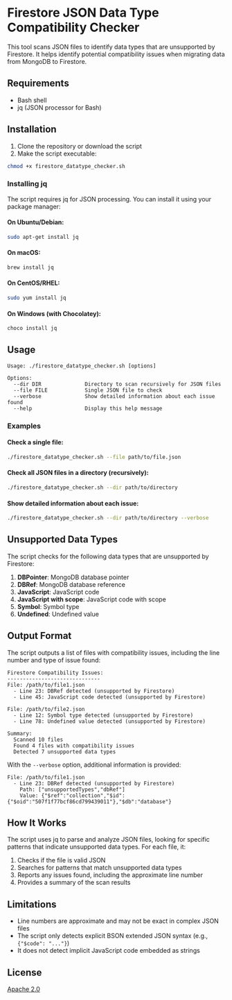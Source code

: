 # Firestore JSON Data Type Compatibility Checker

This tool scans JSON files to identify data types that are unsupported by Firestore. It helps identify potential compatibility issues when migrating data from MongoDB to Firestore.

## Requirements

- Bash shell
- jq (JSON processor for Bash)

## Installation

1. Clone the repository or download the script
2. Make the script executable:

```bash
chmod +x firestore_datatype_checker.sh
```

### Installing jq

The script requires jq for JSON processing. You can install it using your package manager:

#### On Ubuntu/Debian:
```bash
sudo apt-get install jq
```

#### On macOS:
```bash
brew install jq
```

#### On CentOS/RHEL:
```bash
sudo yum install jq
```

#### On Windows (with Chocolatey):
```bash
choco install jq
```

## Usage

```
Usage: ./firestore_datatype_checker.sh [options]

Options:
  --dir DIR              Directory to scan recursively for JSON files
  --file FILE            Single JSON file to check
  --verbose              Show detailed information about each issue found
  --help                 Display this help message
```

### Examples

#### Check a single file:
```bash
./firestore_datatype_checker.sh --file path/to/file.json
```

#### Check all JSON files in a directory (recursively):
```bash
./firestore_datatype_checker.sh --dir path/to/directory
```

#### Show detailed information about each issue:
```bash
./firestore_datatype_checker.sh --dir path/to/directory --verbose
```

## Unsupported Data Types

The script checks for the following data types that are unsupported by Firestore:

1. **DBPointer**: MongoDB database pointer
2. **DBRef**: MongoDB database reference
3. **JavaScript**: JavaScript code
4. **JavaScript with scope**: JavaScript code with scope
5. **Symbol**: Symbol type
6. **Undefined**: Undefined value

## Output Format

The script outputs a list of files with compatibility issues, including the line number and type of issue found:

```
Firestore Compatibility Issues:
------------------------------
File: /path/to/file1.json
  - Line 23: DBRef detected (unsupported by Firestore)
  - Line 45: JavaScript code detected (unsupported by Firestore)

File: /path/to/file2.json
  - Line 12: Symbol type detected (unsupported by Firestore)
  - Line 78: Undefined value detected (unsupported by Firestore)

Summary:
  Scanned 10 files
  Found 4 files with compatibility issues
  Detected 7 unsupported data types
```

With the `--verbose` option, additional information is provided:

```
File: /path/to/file1.json
  - Line 23: DBRef detected (unsupported by Firestore)
    Path: ["unsupportedTypes","dbRef"]
    Value: {"$ref":"collection","$id":{"$oid":"507f1f77bcf86cd799439011"},"$db":"database"}
```

## How It Works

The script uses jq to parse and analyze JSON files, looking for specific patterns that indicate unsupported data types. For each file, it:

1. Checks if the file is valid JSON
2. Searches for patterns that match unsupported data types
3. Reports any issues found, including the approximate line number
4. Provides a summary of the scan results

## Limitations

- Line numbers are approximate and may not be exact in complex JSON files
- The script only detects explicit BSON extended JSON syntax (e.g., `{"$code": "..."}`)
- It does not detect implicit JavaScript code embedded as strings

## License

[Apache 2.0](http://www.apache.org/licenses/LICENSE-2.0)
